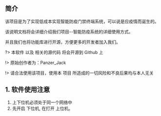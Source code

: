 ## 简介

该项目是为了实现低成本实现智能防疫门禁终端系统，可以说是应疫情而诞生的。

该说明文档将会详细介绍我们项目--智能防疫系统的详细使用方式。

并且我们也将功能库进行开源，方便更多的开发者加入我们。

?> 本软件 以及 相关的源代码 将会开源到 Github 上

!> 原始创作者为：Panzer_Jack

!> 请合法使用该项目，使用本 项目 所造成的一切风险和不良后果均与本人无关

## 1. 软件使用注意

1. 上下位机必须处于同一个网络中
2. 先开启 下位机, 在打开 上位机。

